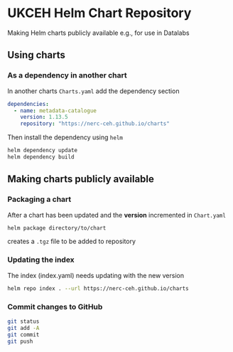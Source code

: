 # UKCEH Helm Chart Repository
Making Helm charts publicly available e.g., for use in Datalabs

## Using charts

### As a dependency in another chart

In another charts `Charts.yaml` add the dependency section

```yaml
dependencies:
  - name: metadata-catalogue
    version: 1.13.5
    repository: "https://nerc-ceh.github.io/charts"
```
Then install the dependency using `helm`
```bash
helm dependency update
helm dependency build
```

## Making charts publicly available

### Packaging a chart
After a chart has been updated and the __version__ incremented in `Chart.yaml`

```bash
helm package directory/to/chart
```
creates a `.tgz` file to be added to repository

### Updating the index
The index (index.yaml) needs updating with the new version
```bash
helm repo index . --url https://nerc-ceh.github.io/charts
```

### Commit changes to GitHub

```bash
git status
git add -A
git commit
git push
```
